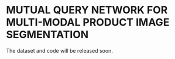 # MUTUAL QUERY NETWORK FOR MULTI-MODAL PRODUCT IMAGE SEGMENTATION
The dataset and code will be released soon.
